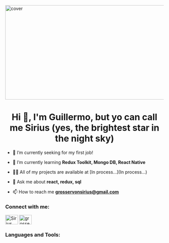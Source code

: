 <img align="center" alt="cover" width="1200" height="300" src="https://scitechdaily.com/images/Black-Hole-Illustration.gif">
<h1 align="center">Hi 👋, I'm Guillermo, but yo can call me Sirius (yes, the brightest star in the night sky)</h1>

- 🔭 I’m currently seeking for my first job!

- 🌱 I’m currently learning **Redux Toolkit, Mongo DB, React Native**

- 👨‍💻 All of my projects are available at [In process...](In process...)

- 💬 Ask me about **react, redux, sql**

- 📫 How to reach me **grosservonsirius@gmail.com**


<h3 align="left">Connect with me:</h3>
<p align="left">

<a href="https://www.linkedin.com/in/guillermo-ojeda-140742208/" target="blank"><img align="center" src="https://raw.githubusercontent.com/rahuldkjain/github-profile-readme-generator/master/src/images/icons/Social/linked-in-alt.svg" alt="Sirius img" height="30" width="40" /></a>
<a href="https://www.instagram.com/grosservonsirius/" target="blank"><img align="center" src="https://raw.githubusercontent.com/rahuldkjain/github-profile-readme-generator/master/src/images/icons/Social/instagram.svg" alt="grosservonsirius img" height="30" width="40" /></a>
</p>

<h3 align="left">Languages and Tools:</h3>
